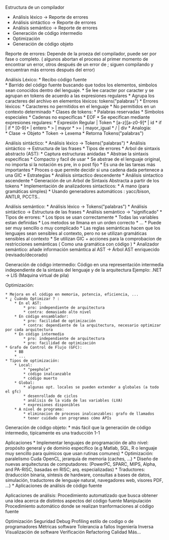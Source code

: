 Estructura de un compilador

* Análisis léxico -> Reporte de errores
* Análisis sintáctico -> Reporte de errores
* Análisis semántico -> Reporte de errores
* Generación de código intermedio
* Optimización
* Generación de código objeto

Reporte de errores: Depende de la proeza del compilador, puede ser por fase o completo. ( algunos abortan el proceso al primer momento de encontrar un error, otros después de un error de ; siguen compilando y encuentran más errores después del error)

Análisis Léxico:
	* Recibo código fuente	
	* Barrido del código fuente buscando que todos los elementos, simbolos sean conocidos dentro del lenguaje.
	* Se lee caracter por caracter y se agrupan en tokens de acuerdo a las expresiones regulares 
	* Agrupa los caracteres del archivo en elementos léxicos: tokens("palabras")
	* Errores léxicos: 
		* Caracteres no permitidos en el lenguaje
		* No permitidos en un contexto determinado 
	* Clases de tokens: 
		* Palabras reservadas
		* Simbolos especiales
		* Cadenas no especificas
		* EOF
	* Se epecifican mediante expresiones regulares:
		* Expresión Regular | Token
		* [a-z][a-z0-9]* | id
		* if | if
		* [0-9]+ | entero
		* > | mayor
		* >= | mayor_igual
		* / | div
	* Analogia:  
		* Clase -> Objeto
		* Token -> Lexema
	* Retorna Tokens("palabras")

Análisis sintáctico:
	* Análisis léxico -> Tokens("palabras")
	* Análisis sintáctico -> Estructura de las frases
	* Tipos de errores
	* Arbol de sintaxis abstracto (AST):
		* Captura estructuras anidadas
		* Abstrae la sintaxis especificas
		* Compacto y facil de usar
		* Se abstrae de el lenguaje original, no importa si la notación es pre, in o post fijo
		* Es una de las tareas más importantes 
	* Proces o que permite decidir si una cadena dada pertenece a una GIC
	* Estrategias
		* Análisis sintactico descendente
		* Análisis sintactico ascendente
	* Generación de un Arbol de Sintaxis Abstracta a partir de los tokens
	* Implementación de analizadores sintacticos:
		* A mano (para gramáticas simples)
		* Usando generadores automáticos : yacc/bison, ANTLR, PCCTS..
	
Análisis semántico:
	* Análisis léxico -> Tokens("palabras")
	* Análisis sintáctico -> Estructura de las frases
	* Análisis semántico -> "significado"
	* Tipos de errores:
		* Los tipos se usan correctamente
		* Todas las variables estan definidas
		* Los metodos se llmana en un orden correcto
		* ...
	* Puede ser muy sencillo o muy complicado
	* Las reglas semánticas hacen que los lenguajes sean sensibles al contexto, pero no se utilizan gramáticas sensibles al contexto
	* Se utilizan GIC + acciones para la comprobacion de restricciones semánticas ( Como una gramática con código )
	* Analizador semántico: añade información semántica al AST -> Árbol AST enriquecido (revisado/decorado)
	
Generación de código intermedio: 
	Código en una representación intermedia independiente de la sintaxis del lenguaje y de la arquitectura
	Ejemplo: .NET -> LIS (Maquina virtual de pila)
	
Optimización:

	* Mejora en el código en memoria, potencia, eficiencia, ...
	* ¿ Cuándo Optimizar ? :	
		* En el AST:
			* pro: independiente de arquitectura
			* contra: demasiado alto nivel
		* En código ensamblador:
			* pro: facilidad de optimización 
			* contra: dependiente de la arquitectura, necesario optimizar por cada arquitectura
		* En código intermedio
			* pro: independiente de arquitectura
			* pro: facilidad de optimización
	* Grafo de Control de Flujo (GFC):
		* BB
		* ...
	* Tipos de optimización:
		* Local:
			* "peephole"
			* código inalcanzable
			* código muerto
		* Global:	
			* algunas opt. locales se pueden extender a globales (a todo el gfc)
			* desenrollado de ciclos
			* análisis de la vida de las variables (LVA)
			* expresiones disponibles
		* A nivel de programa:
			* eliminacion de procesos inalcanzables: grafo de llamados
			* tener cuidado con programas cómo APIs
	
Generación de código objeto:
	* más fácil que la generación de código intermedio, tipicamente es una traducción 1-1
	
Aplicaciones
	* Implementar lenguajes de programación de alto nivel: propósito general y de dominio especifico (e.g Matlab, SQL, R o lenguaje muy sencillo para químicos que usan rutinas comunes) 
	* Optimización: paralelismo Cuda OpenCL, jerarquía de memoria (caches, ...)
	* Diseño de nuevas arquitecturas de computadores: (PowerPC, SPARC, MIPS, Alpha, and PA-RISC, basadas en RISC; arq. especializadas)
	* Traductores: (traducción binaria, síntesis de hardware, consultas a bases de datos, simulación, traductores de lenguaje natural, navegadores web, visores PDF, ...)
	* Aplicaciones de análisis de código fuente
	
	
Aplicaciones de análisis: 
	Procedimiento automatizado que busca obtener una idea acerca de distintos aspectos del código fuente
	Manipulación Procedimiento automático donde se realizan tranformaciones al código fuente
	
Optimización
Seguridad
Debug
Profiling estilo de codigo o de programadores
Métricas software
Tolerancia a fallos
Ingeniería Inversa
Visualización de software
Verificación
Refactoring
Calidad
Más...
	


	